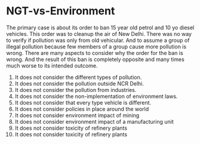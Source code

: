 # NGT-vs-Environment

The primary case is about its order to ban 15 year old petrol and 10 yo diesel vehicles.
This order was to cleanup the air of New Delhi.
There was no way to verify if pollution was only from old vehicular.
And to assume a group of illegal pollution because few members of a group cause more pollution is wrong.
There are many aspects to consider why the order for the ban is wrong. And the result of this ban is completely opposite and many times much worse to its intended outcome.

1. It does not consider the different types of pollution.
2. It does not consider the pollution outside NCR Delhi.
3. It does not consider the pollution from industries.
4. It does not consider the non-implementation of environment laws.
5. It does not consider that every type vehicle is different.
6. It does not consider policies in place around the world
7. It does not consider environment impact of mining
8. It does not consider environment impact of a manufacturing unit
9. It does not consider toxicity of refinery plants
9. It does not consider toxicity of refinery plants



